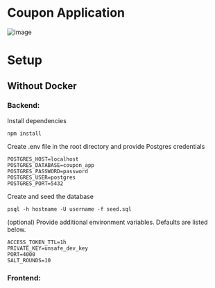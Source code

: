 # Coupon Application
![image](https://github.com/matthew-08/coupon_app/assets/114291570/2fb94163-3c9d-4e91-ab57-ed3ae9a688e1)

# Setup

## Without Docker

### Backend:

Install dependencies

```
npm install
```

Create .env file in the root directory and provide Postgres credentials

```
POSTGRES_HOST=localhost
POSTGRES_DATABASE=coupon_app
POSTGRES_PASSWORD=password
POSTGRES_USER=postgres
POSTGRES_PORT=5432
```

Create and seed the database

```
psql -h hostname -U username -f seed.sql
```

(optional) Provide additional environment variables. Defaults are listed below.

```
ACCESS_TOKEN_TTL=1h
PRIVATE_KEY=unsafe_dev_key
PORT=4000
SALT_ROUNDS=10
```

### Frontend:
